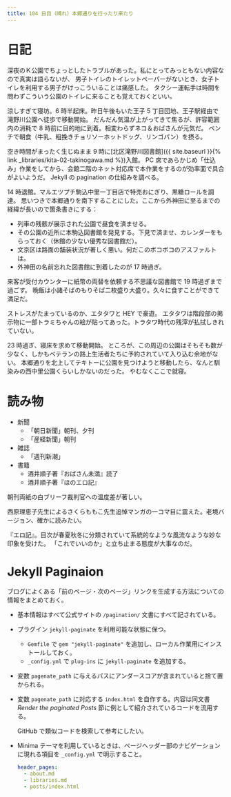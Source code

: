 ```yaml
---
title: 104 日目（晴れ）本郷通りを行ったり来たり
---
```


# 日記

深夜のＫ公園でちょっとしたトラブルがあった。私にとってみっともない内容なので真実は語らないが、
男子トイレのトイレットペーパーがないとき、女子トイレを利用する男子がけっこういることは痛感した。
タクシー運転手は時間を問わずこういう公園のトイレに来ることも覚えておくといい。

涼しすぎて寝坊。6 時半起床。昨日午後もいた王子 5 丁目団地、王子駅経由で滝野川公園へ徒歩で移動開始。
だんだん気温が上がってきて焦るが、許容範囲内の消耗で 8 時前に目的地に到着。相変わらずネコ＆おばさんが元気だ。
ベンチで朝食（牛乳、粗挽きチョリソーホットドッグ、リンゴパン）を摂る。

空き時間がまったく生じぬまま 9 時に[北区滝野川図書館]({{ site.baseurl }}{% link _libraries/kita-02-takinogawa.md %})入館。
PC 席であらかじめ「仕込み」作業をしてから、会館二階のネット対応席で本作業をするのが効率面で具合がよいようだ。
Jekyll の pagination の仕組みを調べる。

14 時退館。マルエツプチ駒込中里一丁目店で特売おにぎり、黒糖ロールを調達。
思いつきで本郷通りを南下することにした。ここから外神田に至るまでの経緯が長いので箇条書きにする：

* 列車の残骸が展示された公園で昼食を済ませる。
* その公園の近所に本駒込図書館を発見する。下見で済ませ、カレンダーをもらっておく（休館の少ない優秀な図書館だ）。
* 文京区は路面の舗装状況が著しく悪い。何だこのボコボコのアスファルトは。
* 外神田の名前忘れた図書館に到着したのが 17 時過ぎ。

来客が受付カウンターに紙幣の両替を依頼する不思議な図書館で 19 時過ぎまで過ごす。
晩飯は小諸そばのもりそば二枚盛り大盛り。久々に食すことができて満足だ。

ストレスがたまっているのか、エタタワと HEY で豪遊。
エタタワは階段部の掲示物に一部トラミちゃんの絵が貼ってあった。トラタワ時代の残滓が払拭しきれていない。

23 時過ぎ、寝床を求めて移動開始。
ところが、この周辺の公園はそもそも数が少なく、しかもベテランの路上生活者たちに予約されていて入り込む余地がない。
本郷通りを北上してテキトーに公園を見つけようと移動したら、なんと馴染みの西中里公園くらいしかないのだった。
やむなくここで就寝。

# 読み物

* 新聞
  * 「朝日新聞」朝刊、夕刊
  * 「産経新聞」朝刊
* 雑誌
  * 「週刊新潮」
* 書籍
  * 酒井順子著『おばさん未満』読了
  * 酒井順子著『ほのエロ記』

朝刊両紙の白ブリーフ裁判官への温度差が著しい。

西原理恵子先生によるさくらももこ先生追悼マンガの一コマ目に震えた。老境バージョン、確かに読みたい。

『エロ記』。目次が春夏秋冬に分類されていて系統的なような風流なような妙な印象を受けた。
「これでいいのか」と立ち止まる態度が大事なのだ。

# Jekyll Paginaion

ブログによくある「前のページ・次のページ」リンクを生成する方法についての情報をまとめておく。

* 基本情報はすべて公式サイトの `/pagination/` 文書にすべて記されている。

* プラグイン `jekyll-paginate` を利用可能な状態に保つ。
  * `Gemfile` で `gem "jekyll-paginate"` を追加し、ローカル作業用にインストールしておく。
  * `_config.yml` で `plug-ins` に `jekyll-paginate` を追加する。

* 変数 `pagenate_path` に与えるパスにアンダースコアが含まれていると捨て置かられる。
* 変数 `pagenate_path` に対応する `index.html` を自作する。内容は同文書
  *Render the paginated Posts* 節に例として紹介されているコードを流用する。

  GitHub で類似コードを検索して参考にしたい。

* Minima テーマを利用しているときは、ページヘッダー部のナビゲーションに現れる項目を `_config.yml` で明示すること。

  ```yaml
  header_pages:
    - about.md
    - libraries.md
    - posts/index.html
  ```
